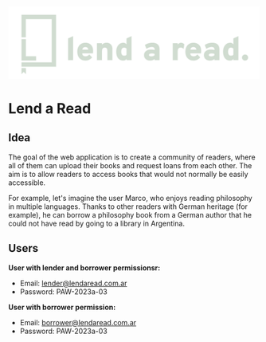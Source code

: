 ![Lend a read logo](frontend/public/static/logo-claro.png)
# Lend a Read
## Idea
The goal of the web application is to create a community of readers, where all of them can upload their books and request loans from each other. The aim is to allow readers to access books that would not normally be easily accessible.

For example, let's imagine the user Marco, who enjoys reading philosophy in multiple languages. Thanks to other readers with German heritage (for example), he can borrow a philosophy book from a German author that he could not have read by going to a library in Argentina.

## Users
**User with lender and borrower permissionsr:**
* Email: lender@lendaread.com.ar
* Password: PAW-2023a-03

**User with borrower permission:**
* Email: borrower@lendaread.com.ar
* Password: PAW-2023a-03

